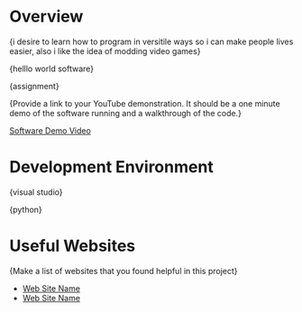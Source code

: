 # Overview

{i desire to learn how to program in versitile ways so i can make people lives easier, also i like the idea of modding video games}

{helllo world software}

{assignment}

{Provide a link to your YouTube demonstration.  It should be a one minute demo of the software running and a walkthrough of the code.}

[Software Demo Video](http://youtube.link.goes.here)

# Development Environment

{visual studio}

{python}

# Useful Websites

{Make a list of websites that you found helpful in this project}
* [Web Site Name](http://url.link.goes.here)
* [Web Site Name](http://url.link.goes.here)
